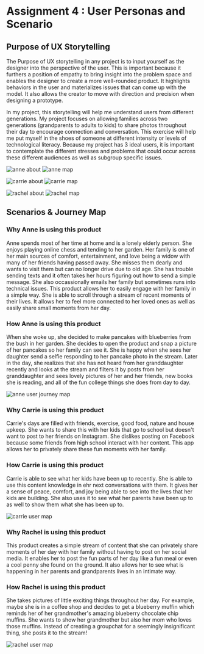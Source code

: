 # Assignment 4 : User Personas and Scenario 

## Purpose of UX Storytelling 
The Purpose of UX storytelling in any project is to input yourself as the designer into the perspective of the user. 
This is important because it furthers a position of empathy to bring insight into the problem space and enables the designer 
to create a more well-rounded product. It highlights behaviors in the user and materializes issues that
can come up with the model. It also allows the creator to move with direction and precision when designing a prototype. 

In my project, this storytelling will help me understand users from different generations. My project focuses on allowing families across two generations (grandparents to adults to kids) to share photos throughout their day to encourage connection and conversation. This exercise will help me put myself in the shoes of someone at different intensity or levels of technological literacy. Because my project has 3 ideal users, it is important to contemplate the different stresses and problems that could occur across these different audiences as well as subgroup specific issues. 

 ![anne about](https://github.com/aliakoe1/DH110/blob/main/user%20scenarios/anneabout.png)
 ![anne map](https://github.com/aliakoe1/DH110/blob/main/user%20scenarios/annemap.png)
 
 ![carrie about](https://github.com/aliakoe1/DH110/blob/main/user%20scenarios/carrieabout.png) 
 ![carrie map](https://github.com/aliakoe1/DH110/blob/main/user%20scenarios/carriemap.png) 
 
 
 ![rachel about](https://github.com/aliakoe1/DH110/blob/main/user%20scenarios/rachelabout.png) 
 ![rachel map](https://github.com/aliakoe1/DH110/blob/main/user%20scenarios/rachelmap.png) 
 
 

## Scenarios & Journey Map 

### Why Anne is using this product 

Anne spends most of her time at home and is a lonely elderly person. She enjoys playing online chess and tending to her garden. Her family is one of her main sources of comfort, entertainment, and love being a widow with many of her friends having passed away. She misses them dearly and wants to visit them but can no longer drive due to old age. She has trouble sending texts and it often takes her hours figuring out how to send a simple message. She also occassionally emails her family but sometimes runs into technical issues. This product allows her to easily engage with her family in a simple way. She is able to scroll through a stream of recent moments of their lives. It allows her to feel more connected to her loved ones as well as easily share small moments from her day. 

### How Anne is using this product 

When she woke up, she decided to make pancakes with blueberries from the bush in her garden. She decides to open the product and snap a picture of her pancakes so her family can see it. She is happy when she sees her daughter send a selfie responding to her pancake photo in the stream. Later in the day, she realizes that she has not heard from her granddaughter recently and looks at the stream and filters it by posts from her granddaughter and sees lovely pictures of her and her friends, new books she is reading, and all of the fun college things she does from day to day. 

![anne user journey map](https://github.com/aliakoe1/DH110/blob/main/user%20scenarios/annejourney.png)

### Why Carrie is using this product 

Carrie's days are filled with friends, exercise, good food, nature and house upkeep. She wants to share this with her kids that go to school but doesn't want to post to her friends on Instagram. She dislikes posting on Facebook because some friends from high school interact with her content. This app allows her to privately share these fun moments with her family. 

### How Carrie is using this product 

Carrie is able to see what her kids have been up to recently. She is able to use this content knowledge in ehr next conversations with them. It gives her a sense of peace, comfort, and joy being able to see into the lives that her kids are building. She also uses it to see what her parents have been up to as well to show them what she has been up to. 

![carrie user map](https://github.com/aliakoe1/DH110/blob/main/user%20scenarios/carriemap.png)


### Why Rachel is using this product 

This product creates a simple stream of content that she can privately share moments of her day with her family without having to post on her social media. It enables her to post the fun parts of her day like a fun meal or even a cool penny she found on the ground. It also allows her to see what is happening in her parents and grandparents lives in an intimate way. 

### How Rachel is using this product 

She takes pictures of little exciting things throughout her day. For example, maybe she is in a coffee shop and decides to get a blueberry muffin which reminds her of her grandmother's amazing blueberry chocolate chip muffins. She wants to show her grandmother but also her mom who loves those muffins. Instead of creating a groupchat for a seemingly insignificant thing, she posts it to the stream!

![rachel user map](https://github.com/aliakoe1/DH110/blob/main/user%20scenarios/rachelmap.png)

